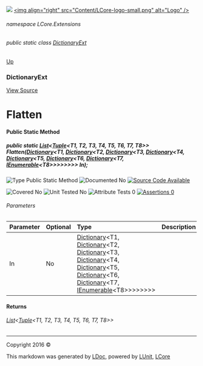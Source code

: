 ![](Content/LCore-banner-small.png "")
[&lt;img align=&quot;right&quot; src=&quot;Content/LCore-logo-small.png&quot; alt=&quot;Logo&quot; /&gt;](../README.md)

###### namespace LCore.Extensions

###### public static class [DictionaryExt](docs/DictionaryExt.md)
[Up](docs/DictionaryExt.md)

### DictionaryExt
[View Source](Extensions/Reference%20Types/DictionaryExt.cs)

# Flatten

#### Public Static Method

##### public static <a href="https://msdn.microsoft.com/en-us/library/6sh2ey19.aspx" alt="" target="_blank">List</a>&lt;<a href="https://msdn.microsoft.com/en-us/library/dd383325.aspx" alt="" target="_blank">Tuple</a>&lt;T1, T2, T3, T4, T5, T6, T7, T8&gt;&gt; Flatten(<a href="https://msdn.microsoft.com/en-us/library/xfhwa508.aspx" alt="" target="_blank">Dictionary</a>&lt;T1, <a href="https://msdn.microsoft.com/en-us/library/xfhwa508.aspx" alt="" target="_blank">Dictionary</a>&lt;T2, <a href="https://msdn.microsoft.com/en-us/library/xfhwa508.aspx" alt="" target="_blank">Dictionary</a>&lt;T3, <a href="https://msdn.microsoft.com/en-us/library/xfhwa508.aspx" alt="" target="_blank">Dictionary</a>&lt;T4, <a href="https://msdn.microsoft.com/en-us/library/xfhwa508.aspx" alt="" target="_blank">Dictionary</a>&lt;T5, <a href="https://msdn.microsoft.com/en-us/library/xfhwa508.aspx" alt="" target="_blank">Dictionary</a>&lt;T6, <a href="https://msdn.microsoft.com/en-us/library/xfhwa508.aspx" alt="" target="_blank">Dictionary</a>&lt;T7, <a href="https://msdn.microsoft.com/en-us/library/78dfe2yb.aspx" alt="" target="_blank">IEnumerable</a>&lt;T8&gt;&gt;&gt;&gt;&gt;&gt;&gt;&gt; In);

![Type Public Static Method](http://b.repl.ca/v1/Type-Public%20Static%20Method-blue.png "")     ![Documented No](http://b.repl.ca/v1/Documented-No-red.png "") [![Source Code Available](http://b.repl.ca/v1/Source%20Code-Available-brightgreen.png "")](Extensions/Reference%20Types/DictionaryExt.cs#L287)

![Covered No](http://b.repl.ca/v1/Covered-No-red.png "") ![Unit Tested No](http://b.repl.ca/v1/Unit%20Tested-No-lightgrey.png "") ![Attribute Tests 0](http://b.repl.ca/v1/Attribute%20Tests-0-lightgrey.png "") [![Assertions 0](http://b.repl.ca/v1/Assertions-0-lightgrey.png "")](Extensions/Reference%20Types/DictionaryExt.cs)

###### Parameters

Parameter | Optional | Type | Description
:---  | :---  | :---  | :--- 
In | No | <a href="https://msdn.microsoft.com/en-us/library/xfhwa508.aspx" alt="" target="_blank">Dictionary</a>&lt;T1, <a href="https://msdn.microsoft.com/en-us/library/xfhwa508.aspx" alt="" target="_blank">Dictionary</a>&lt;T2, <a href="https://msdn.microsoft.com/en-us/library/xfhwa508.aspx" alt="" target="_blank">Dictionary</a>&lt;T3, <a href="https://msdn.microsoft.com/en-us/library/xfhwa508.aspx" alt="" target="_blank">Dictionary</a>&lt;T4, <a href="https://msdn.microsoft.com/en-us/library/xfhwa508.aspx" alt="" target="_blank">Dictionary</a>&lt;T5, <a href="https://msdn.microsoft.com/en-us/library/xfhwa508.aspx" alt="" target="_blank">Dictionary</a>&lt;T6, <a href="https://msdn.microsoft.com/en-us/library/xfhwa508.aspx" alt="" target="_blank">Dictionary</a>&lt;T7, <a href="https://msdn.microsoft.com/en-us/library/78dfe2yb.aspx" alt="" target="_blank">IEnumerable</a>&lt;T8&gt;&gt;&gt;&gt;&gt;&gt;&gt;&gt; | 


#### Returns

###### <a href="https://msdn.microsoft.com/en-us/library/6sh2ey19.aspx" alt="" target="_blank">List</a>&lt;<a href="https://msdn.microsoft.com/en-us/library/dd383325.aspx" alt="" target="_blank">Tuple</a>&lt;T1, T2, T3, T4, T5, T6, T7, T8&gt;&gt;



---

Copyright 2016 &copy; [](../README.md) [](../TableOfContents.md)

This markdown was generated by [LDoc](https://github.com/CodeSingularity/LDoc), powered by [LUnit](https://github.com/CodeSingularity/LUnit), [LCore](https://github.com/CodeSingularity/LCore)
